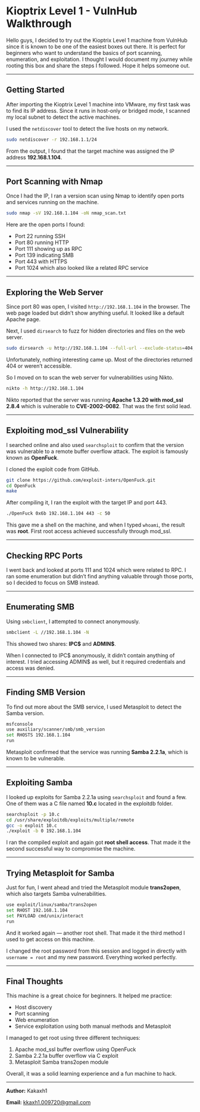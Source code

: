 # Kioptrix Level 1 - VulnHub Walkthrough

Hello guys,
I decided to try out the Kioptrix Level 1 machine from VulnHub since it is known to be one of the easiest boxes out there. It is perfect for beginners who want to understand the basics of port scanning, enumeration, and exploitation. I thought I would document my journey while rooting this box and share the steps I followed. Hope it helps someone out.

---

## Getting Started

After importing the Kioptrix Level 1 machine into VMware, my first task was to find its IP address. Since it runs in host-only or bridged mode, I scanned my local subnet to detect the active machines.

I used the `netdiscover` tool to detect the live hosts on my network.

```bash
sudo netdiscover -r 192.168.1.1/24
```

From the output, I found that the target machine was assigned the IP address **192.168.1.104**.

---

## Port Scanning with Nmap

Once I had the IP, I ran a version scan using Nmap to identify open ports and services running on the machine.

```bash
sudo nmap -sV 192.168.1.104 -oN nmap_scan.txt
```

Here are the open ports I found:

* Port 22 running SSH
* Port 80 running HTTP
* Port 111 showing up as RPC
* Port 139 indicating SMB
* Port 443 with HTTPS
* Port 1024 which also looked like a related RPC service

---

## Exploring the Web Server

Since port 80 was open, I visited `http://192.168.1.104` in the browser. The web page loaded but didn’t show anything useful. It looked like a default Apache page.

Next, I used `dirsearch` to fuzz for hidden directories and files on the web server.

```bash
sudo dirsearch -u http://192.168.1.104 --full-url --exclude-status=404,403,401,500
```

Unfortunately, nothing interesting came up. Most of the directories returned 404 or weren’t accessible.

So I moved on to scan the web server for vulnerabilities using Nikto.

```bash
nikto -h http://192.168.1.104
```

Nikto reported that the server was running **Apache 1.3.20 with mod\_ssl 2.8.4** which is vulnerable to **CVE-2002-0082**. That was the first solid lead.

---

## Exploiting mod\_ssl Vulnerability

I searched online and also used `searchsploit` to confirm that the version was vulnerable to a remote buffer overflow attack. The exploit is famously known as **OpenFuck**.

I cloned the exploit code from GitHub.

```bash
git clone https://github.com/exploit-inters/OpenFuck.git
cd OpenFuck
make
```

After compiling it, I ran the exploit with the target IP and port 443.

```bash
./OpenFuck 0x6b 192.168.1.104 443 -c 50
```

This gave me a shell on the machine, and when I typed `whoami`, the result was **root**. First root access achieved successfully through mod\_ssl.

---

## Checking RPC Ports

I went back and looked at ports 111 and 1024 which were related to RPC. I ran some enumeration but didn’t find anything valuable through those ports, so I decided to focus on SMB instead.

---

## Enumerating SMB

Using `smbclient`, I attempted to connect anonymously.

```bash
smbclient -L //192.168.1.104 -N
```

This showed two shares: **IPC\$** and **ADMIN\$**.

When I connected to IPC\$ anonymously, it didn’t contain anything of interest. I tried accessing ADMIN\$ as well, but it required credentials and access was denied.

---

## Finding SMB Version

To find out more about the SMB service, I used Metasploit to detect the Samba version.

```bash
msfconsole
use auxiliary/scanner/smb/smb_version
set RHOSTS 192.168.1.104
run
```

Metasploit confirmed that the service was running **Samba 2.2.1a**, which is known to be vulnerable.

---

## Exploiting Samba

I looked up exploits for Samba 2.2.1a using `searchsploit` and found a few. One of them was a C file named **10.c** located in the exploitdb folder.

```bash
searchsploit -p 10.c
cd /usr/share/exploitdb/exploits/multiple/remote
gcc -o exploit 10.c
./exploit -b 0 192.168.1.104
```

I ran the compiled exploit and again got **root shell access**. That made it the second successful way to compromise the machine.

---

## Trying Metasploit for Samba

Just for fun, I went ahead and tried the Metasploit module **trans2open**, which also targets Samba vulnerabilities.

```bash
use exploit/linux/samba/trans2open
set RHOST 192.168.1.104
set PAYLOAD cmd/unix/interact
run
```

And it worked again — another root shell. That made it the third method I used to get access on this machine.

I changed the root password from this session and logged in directly with `username = root` and my new password. Everything worked perfectly.

---

## Final Thoughts

This machine is a great choice for beginners. It helped me practice:

* Host discovery
* Port scanning
* Web enumeration
* Service exploitation using both manual methods and Metasploit

I managed to get root using three different techniques:

1. Apache mod\_ssl buffer overflow using OpenFuck
2. Samba 2.2.1a buffer overflow via C exploit
3. Metasploit Samba trans2open module

Overall, it was a solid learning experience and a fun machine to hack.

---

**Author:** Kakaxh1

**Email:** [kkaxh1.009720@gmail.com](mailto:kkaxh1.009720@gmail.com)

